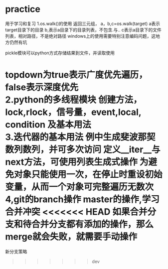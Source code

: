 # practice
用于学习和复习
1.os.walk()的使用
返回三元组，
a，b,c=os.walk(target)
a表示target目录下的目录
b,表示a目录下的目录列表，不包含.与..
c表示a目录下的文件列表，相对路径，不是绝对路径
windows上的使用需要特别注意编码问题，这地方仍然有坑

pickle模块可以python方式存储结果到文件，并读取使用

topdown为true表示广度优先遍历，false表示深度优先  
2.python的多线程模块
创建方法，lock,rlock，信号量，event,local,
condition
及基本用法  
3.迭代器的基本用法
例中生成斐波那契数列数列，并可多次访问
定义__iter__与next方法，可使用列表生成式操作
为避免对象只能使用一次，在停止时重设初始变量，从而一个对象可完整遍历无数次
4,git的branch操作
master的操作,学习合并冲突
<<<<<<< HEAD
如果合并分支和待合并分支都有添加的操作，那么merge就会失败，就需要手动操作
=======
新分支策略
>>>>>>> dev


